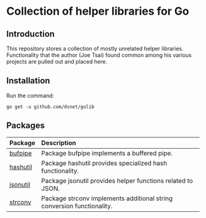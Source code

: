 # Collection of helper libraries for Go #

## Introduction ##

This repository stores a collection of mostly unrelated helper libraries.
Functionality that the author (Joe Tsai) found common among his various projects
are pulled out and placed here.


## Installation ##

Run the command:

```go get -u github.com/dsnet/golib```


## Packages ##

| Package | Description |
| :------ | :---------- |
| [bufpipe](http://godoc.org/github.com/dsnet/golib/bufpipe) | Package bufpipe implements a buffered pipe. |
| [hashutil](http://godoc.org/github.com/dsnet/golib/hashutil) | Package hashutil provides specialized hash functionality. |
| [jsonutil](http://godoc.org/github.com/dsnet/golib/jsonutil) | Package jsonutil provides helper functions related to JSON. |
| [strconv](http://godoc.org/github.com/dsnet/golib/strconv) | Package strconv implements additional string conversion functionality. |
